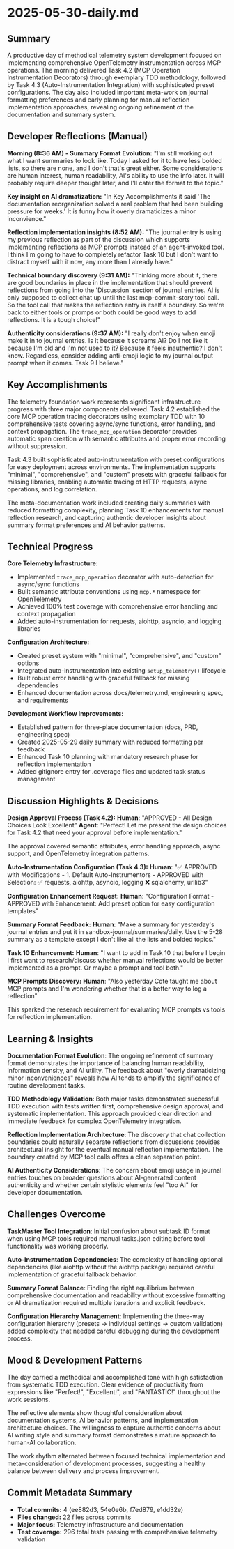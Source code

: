 # 2025-05-30-daily.md

## Summary

A productive day of methodical telemetry system development focused on implementing comprehensive OpenTelemetry instrumentation across MCP operations. The morning delivered Task 4.2 (MCP Operation Instrumentation Decorators) through exemplary TDD methodology, followed by Task 4.3 (Auto-Instrumentation Integration) with sophisticated preset configurations. The day also included important meta-work on journal formatting preferences and early planning for manual reflection implementation approaches, revealing ongoing refinement of the documentation and summary system.

## Developer Reflections (Manual)

**Morning (8:36 AM) - Summary Format Evolution:**
"I'm still working out what I want summaries to look like. Today I asked for it to have less bolded lists, so there are none, and I don't that's great either. Some considerations are human interest, human readability, AI's ability to use the info later. It will probably require deeper thought later, and I'll cater the format to the topic."

**Key insight on AI dramatization:**
"In Key Accomplishments it said 'The documentation reorganization solved a real problem that had been building pressure for weeks.' It is funny how it overly dramaticizes a minor inconvience."

**Reflection implementation insights (8:52 AM):**
"The journal entry is using my previous reflection as part of the discussion which supports implementing reflections as MCP prompts instead of an agent-invoked tool. I think I'm going to have to completely refactor Task 10 but I don't want to distract myself with it now, any more than I already have."

**Technical boundary discovery (9:31 AM):**
"Thinking more about it, there are good boundaries in place in the implementation that should prevent reflections from going into the 'Discussion' section of journal entries. AI is only supposed to collect chat up until the last mcp-commit-story tool call. So the tool call that makes the reflection entry is itself a boundary. So we're back to either tools or promps or both could be good ways to add reflections. It is a tough choice!"

**Authenticity considerations (9:37 AM):**
"I really don't enjoy when emoji make it in to journal entries. Is it because it screams AI? Do I not like it because I'm old and I'm not used to it? Because it feels inauthentic? I don't know. Regardless, consider adding anti-emoji logic to my journal output prompt when it comes. Task 9 I believe."

## Key Accomplishments

The telemetry foundation work represents significant infrastructure progress with three major components delivered. Task 4.2 established the core MCP operation tracing decorators using exemplary TDD with 10 comprehensive tests covering async/sync functions, error handling, and context propagation. The `trace_mcp_operation` decorator provides automatic span creation with semantic attributes and proper error recording without suppression.

Task 4.3 built sophisticated auto-instrumentation with preset configurations for easy deployment across environments. The implementation supports "minimal", "comprehensive", and "custom" presets with graceful fallback for missing libraries, enabling automatic tracing of HTTP requests, async operations, and log correlation.

The meta-documentation work included creating daily summaries with reduced formatting complexity, planning Task 10 enhancements for manual reflection research, and capturing authentic developer insights about summary format preferences and AI behavior patterns.

## Technical Progress

**Core Telemetry Infrastructure:**
- Implemented `trace_mcp_operation` decorator with auto-detection for async/sync functions
- Built semantic attribute conventions using `mcp.*` namespace for OpenTelemetry
- Achieved 100% test coverage with comprehensive error handling and context propagation
- Added auto-instrumentation for requests, aiohttp, asyncio, and logging libraries

**Configuration Architecture:**
- Created preset system with "minimal", "comprehensive", and "custom" options
- Integrated auto-instrumentation into existing `setup_telemetry()` lifecycle
- Built robust error handling with graceful fallback for missing dependencies
- Enhanced documentation across docs/telemetry.md, engineering spec, and requirements

**Development Workflow Improvements:**
- Established pattern for three-place documentation (docs, PRD, engineering spec)
- Created 2025-05-29 daily summary with reduced formatting per feedback
- Enhanced Task 10 planning with mandatory research phase for reflection implementation
- Added gitignore entry for .coverage files and updated task status management

## Discussion Highlights & Decisions

**Design Approval Process (Task 4.2):**
**Human**: "APPROVED - All Design Choices Look Excellent"
**Agent**: "Perfect! Let me present the design choices for Task 4.2 that need your approval before implementation."

The approval covered semantic attributes, error handling approach, async support, and OpenTelemetry integration patterns.

**Auto-Instrumentation Configuration (Task 4.3):**
**Human**: "✅ APPROVED with Modifications - 1. Default Auto-Instrumentors - APPROVED with Selection: ✅ requests, aiohttp, asyncio, logging ❌ sqlalchemy, urllib3"

**Configuration Enhancement Request:**
**Human**: "Configuration Format - APPROVED with Enhancement: Add preset option for easy configuration templates"

**Summary Format Feedback:**
**Human**: "Make a summary for yesterday's journal entries and put it in sandbox-journal/summaries/daily. Use the 5-28 summary as a template except I don't like all the lists and bolded topics."

**Task 10 Enhancement:**
**Human**: "I want to add in Task 10 that before I begin I first want to research/discuss whether manual reflections would be better implemented as a prompt. Or maybe a prompt and tool both."

**MCP Prompts Discovery:**
**Human**: "Also yesterday Cote taught me about MCP prompts and I'm wondering whether that is a better way to log a reflection"

This sparked the research requirement for evaluating MCP prompts vs tools for reflection implementation.

## Learning & Insights

**Documentation Format Evolution**: The ongoing refinement of summary format demonstrates the importance of balancing human readability, information density, and AI utility. The feedback about "overly dramaticizing minor inconveniences" reveals how AI tends to amplify the significance of routine development tasks.

**TDD Methodology Validation**: Both major tasks demonstrated successful TDD execution with tests written first, comprehensive design approval, and systematic implementation. This approach provided clear direction and immediate feedback for complex OpenTelemetry integration.

**Reflection Implementation Architecture**: The discovery that chat collection boundaries could naturally separate reflections from discussions provides architectural insight for the eventual manual reflection implementation. The boundary created by MCP tool calls offers a clean separation point.

**AI Authenticity Considerations**: The concern about emoji usage in journal entries touches on broader questions about AI-generated content authenticity and whether certain stylistic elements feel "too AI" for developer documentation.

## Challenges Overcome

**TaskMaster Tool Integration**: Initial confusion about subtask ID format when using MCP tools required manual tasks.json editing before tool functionality was working properly.

**Auto-Instrumentation Dependencies**: The complexity of handling optional dependencies (like aiohttp without the aiohttp package) required careful implementation of graceful fallback behavior.

**Summary Format Balance**: Finding the right equilibrium between comprehensive documentation and readability without excessive formatting or AI dramatization required multiple iterations and explicit feedback.

**Configuration Hierarchy Management**: Implementing the three-way configuration hierarchy (presets → individual settings → custom validation) added complexity that needed careful debugging during the development process.

## Mood & Development Patterns

The day carried a methodical and accomplished tone with high satisfaction from systematic TDD execution. Clear evidence of productivity from expressions like "Perfect!", "Excellent!", and "FANTASTIC!" throughout the work sessions. 

The reflective elements show thoughtful consideration about documentation systems, AI behavior patterns, and implementation architecture choices. The willingness to capture authentic concerns about AI writing style and summary format demonstrates a mature approach to human-AI collaboration.

The work rhythm alternated between focused technical implementation and meta-consideration of development processes, suggesting a healthy balance between delivery and process improvement.

## Commit Metadata Summary
- **Total commits:** 4 (ee882d3, 54e0e6b, f7ed879, e1dd32e)
- **Files changed:** 22 files across commits
- **Major focus:** Telemetry infrastructure and documentation
- **Test coverage:** 296 total tests passing with comprehensive telemetry validation 